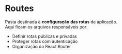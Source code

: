 # Routes

Pasta destinada à **configuração das rotas** da aplicação.  
Aqui ficam os arquivos responsáveis por:

- Definir rotas públicas e privadas
- Proteger rotas com autenticação
- Organização do React Router
